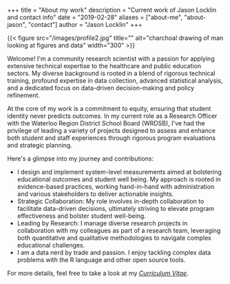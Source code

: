 +++
title = "About my work"
description = "Current work of Jason Locklin and contact info"
date = "2019-02-28"
aliases = ["about-me", "about-jason", "contact"]
author = "Jason Locklin"
+++


{{< figure src="/images/profile2.jpg" title="" alt="charchoal drawing of man looking at figures and data" width="300" >}}





Welcome! I'm a community research scientist with a passion for applying extensive technical expertise to the healthcare and public education sectors. My diverse background is rooted in a blend of rigorous technical training, profound expertise in data collection, advanced statistical analysis, and a dedicated focus on data-driven decision-making and policy refinement.

At the core of my work is a commitment to equity, ensuring that student identity never predicts outcomes. In my current role as a Research Officer with the Waterloo Region District School Board (WRDSB), I've had the privilege of leading a variety of projects designed to assess and enhance both student and staff experiences through rigorous program evaluations and strategic planning.

Here's a glimpse into my journey and contributions:

  +  I design and implement system-level measurements aimed at bolstering educational outcomes and student well being. My approach is rooted in evidence-based practices, working hand-in-hand with administration and various stakeholders to deliver actionable insights.
  +  Strategic Collaboration: My role involves in-depth collaboration to facilitate data-driven decisions, ultimately striving to elevate program effectiveness and bolster student well-being.
  +  Leading by Research: I manage diverse research projects in collaboration with my colleagues as part of a research team, leveraging both quantitative and qualitative methodologies to navigate complex educational challenges.
  +  I am a data nerd by trade and passion. I enjoy tackling complex data problems with the R language and other open source tools.


  For more details, feel free to take a look at my
*[Curriculum Vitae](/CV_Jason_Locklin.pdf)*.
